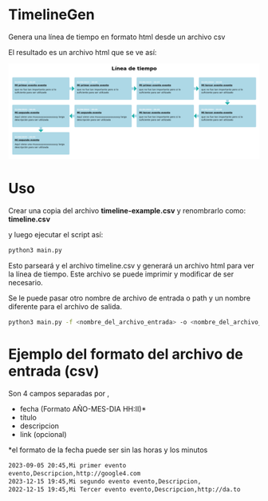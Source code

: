 # TimelineGen

Genera una línea de tiempo en formato html desde un archivo csv

El resultado es un archivo html que se ve así:

![resultado](imagen_resultados.png)

# Uso
Crear una copia del archivo **timeline-example.csv**
y renombrarlo como: **timeline.csv**

y luego ejecutar el script así:

```bash
python3 main.py
```

Esto parseará y el archivo timeline.csv y generará un archivo html para ver la línea de tiempo. Este archivo se puede imprimir y modificar de ser necesario.

Se le puede pasar otro nombre de archivo de entrada o path y un nombre diferente para el archivo de salida.

```bash
python3 main.py -f <nombre_del_archivo_entrada> -o <nombre_del_archivo_salida>
```

# Ejemplo del formato del archivo de entrada (csv)

Son 4 campos separadas por ,
- fecha (Formato AÑO-MES-DIA HH:II)*
- título
- descripcion
- link (opcional)

*el formato de la fecha puede ser sin las horas y los minutos

```csv
2023-09-05 20:45,Mi primer evento evento,Descripcion,http://google4.com
2023-12-15 19:45,Mi segundo evento evento,Descripcion,
2022-12-15 19:45,Mi Tercer evento evento,Descripcion,http://da.to
```